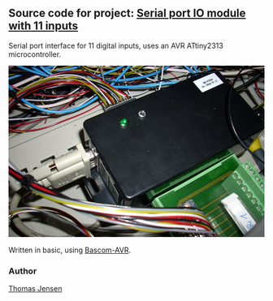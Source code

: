 ## Source code for project: [Serial port IO module with 11 inputs](https://link.stdout.no/k)

Serial port interface for 11 digital inputs, uses an AVR ATtiny2313 microcontroller.

![Serial port IO module with 11 inputs](image.jpg)

Written in basic, using [Bascom-AVR](http://www.mcselec.com/).

### Author
[Thomas Jensen](https://thomas.stdout.no)
